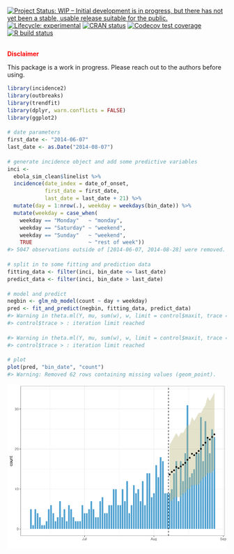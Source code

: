 
<!-- README.md is generated from README.Rmd. Please edit that file -->

<!-- badges: start -->

[![Project Status: WIP – Initial development is in progress, but there
has not yet been a stable, usable release suitable for the
public.](https://www.repostatus.org/badges/latest/wip.svg)](https://www.repostatus.org/#wip)
[![Lifecycle:
experimental](https://img.shields.io/badge/lifecycle-experimental-orange.svg)](https://www.tidyverse.org/lifecycle/#experimental)
[![CRAN
status](https://www.r-pkg.org/badges/version/trendfit)](https://CRAN.R-project.org/package=trendfit)
[![Codecov test
coverage](https://codecov.io/gh/reconhub/trendfit/branch/master/graph/badge.svg)](https://codecov.io/gh/reconhub/trendfit?branch=master)
[![R build
status](https://github.com/reconhub/trendfit/workflows/R-CMD-check/badge.svg)](https://github.com/reconhub/trendfit/actions)
<!-- badges: end -->

<br> **<span style="color: red;">Disclaimer</span>**

This package is a work in progress. Please reach out to the authors
before using.

``` r
library(incidence2)
library(outbreaks)
library(trendfit)
library(dplyr, warn.conflicts = FALSE)
library(ggplot2)

# date parameters
first_date <- "2014-06-07"
last_date <- as.Date("2014-08-07")

# generate incidence object and add some predictive variables
inci <-
  ebola_sim_clean$linelist %>%
  incidence(date_index = date_of_onset,
            first_date = first_date,
            last_date = last_date + 21) %>%
  mutate(day = 1:nrow(.), weekday = weekdays(bin_date)) %>%
  mutate(weekday = case_when(
    weekday == "Monday"   ~ "monday",
    weekday == "Saturday" ~ "weekend",
    weekday == "Sunday"   ~ "weekend",
    TRUE                  ~ "rest of week"))
#> 5047 observations outside of [2014-06-07, 2014-08-28] were removed.

# split in to some fitting and prediction data
fitting_data <- filter(inci, bin_date <= last_date)
predict_data <- filter(inci, bin_date > last_date)

# model and predict
negbin <- glm_nb_model(count ~ day + weekday)
pred <- fit_and_predict(negbin, fitting_data, predict_data)
#> Warning in theta.ml(Y, mu, sum(w), w, limit = control$maxit, trace =
#> control$trace > : iteration limit reached

#> Warning in theta.ml(Y, mu, sum(w), w, limit = control$maxit, trace =
#> control$trace > : iteration limit reached

# plot
plot(pred, "bin_date", "count")
#> Warning: Removed 62 rows containing missing values (geom_point).
```

<img src="man/figures/README-unnamed-chunk-1-1.png" style="display: block; margin: auto;" />
